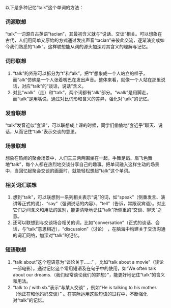 以下是多种记忆“talk”这个单词的方法：

### 词源联想
“talk”一词源自古英语“tacian”，其最初含义就与“说话、交谈”相关。可以想象在古代，人们用简单又原始的方式通过发出声音“tacian”来彼此交流，逐渐演变成如今我们熟悉的“talk”。这样联想能从词的源头加深对其含义的理解与记忆。

### 词形联想
1. “talk”的外形可以拆分为“t”和“alk”。把“t”想象成一个人站立的样子，而“alk”仿佛是一个人张着嘴巴在发出声音。整体来看，就像一个人站在那里说话，对应“talk”的“谈话，说话”含义。
2. 对比“walk”（走）和“talk”，两个词都有“alk”部分。“walk”是用脚走，而“talk”是用嘴说，通过对比词形和含义的差异，强化对“talk”的记忆。

### 发音联想
“talk”发音近似“套课”，可以联想成上课的时候，同学们偷偷地“套近乎”聊天、说话，从而记住“talk”表示交谈的意思。

### 场景联想
想象在热闹的聚会场景中，人们三三两两围坐在一起，手舞足蹈、眉飞色舞地“talk”，每个人都在热烈地交谈分享自己的趣事。把单词融入这样生动的场景中，当回忆起聚会交谈的画面时，就能轻松想起“talk”这个单词。

### 相关词汇联想
1. 想到“talk”，可以联想到一系列相关表示“说”的词，如“speak”（侧重发言、演讲等正式的说）、“say”（强调说话的内容）、“tell”（告诉，常跟双宾语）。对比它们之间含义和用法的区别，能更清晰地记住“talk”所侧重的“交谈、聊天”之意。
2. 还可以联想到与交谈场合相关的词，比如“conversation”（正式的谈话、会话，与“talk”意思相近），“discussion”（讨论） ，在脑海中构建关于交流沟通的词汇网络，加深对“talk”的记忆。

### 短语联想
1. “talk about”这个短语意为“谈论关于……” ，比如“talk about a movie”（谈论一部电影）。通过记忆这个常用短语及在句子中的使用，如“We often talk about our dreams.（我们经常谈论我们的梦想）”，能更好地记住“talk”的含义和用法。
2. “talk to / with sb.”表示“与某人交谈” ，例如“He is talking to his mother.（他正在和他妈妈交谈）” 。在实际运用这些短语的过程中，不断强化对“talk”的记忆。 